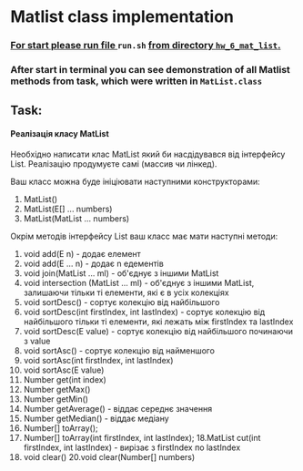 # Matlist class implementation #
### <u> For start please run file </u> `run.sh` <u> from directory `hw_6_mat_list`. </u> ###
### After start in terminal you can see demonstration of all Matlist methods from task, which were written in `MatList.class`  ###
## Task: ##
#### Реалізація класу MatList<Number>

Необхідно написати клас MatList який би насдідувався від інтерфейсу List. Реалізацію продумуєте самі (массив чи лінкед).

Ваш класс можна буде ініціювати наступними конструкторами:

1. MatList()
2. MatList(E[] ... numbers)
3. MatList(MatList … numbers)

Окрім методів інтерфейсу List ваш класс має мати наступні методи:

1. void add(E n) - додає елемент
2. void add(E ... n) - додає n едементів
3. void join(MatList ... ml) - об'єднує з іншими MatList
4. void intersection (MatList ... ml) - об'єднує з іншими MatList, залишаючи тільки ті елементи, які є в усіх колекціях
5. void sortDesc() - сортує колекцію від найбільшого
6. void sortDesc(int firstIndex, int lastIndex) - сортує колекцію від найбільшого тільки ті елементи, які лежать між firstIndex та lastIndex
7. void sortDesc(E value) - сортує колекцію від найбільшого починаючи з value
8. void sortAsc() - сортує колекцію від найменшого
9. void sortAsc(int firstIndex, int lastIndex)
10. void sortAsc(E value)
11. Number get(int index)
12. Number getMax()
13. Number getMin()
14. Number getAverage() - віддає середнє значення
15. Number getMedian() - віддає медіану
16. Number[] toArray();
17. Number[] toArray(int firstIndex, int lastIndex);
    18.MatList cut(int firstIndex, int lastIndex) - вирізає з firstIndex по lastIndex
19. void clear()
    20.void clear(Number[] numbers)
####